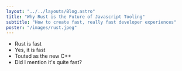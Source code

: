 ```yaml
---
layout: "../../layouts/Blog.astro"
title: "Why Rust is the Future of Javascript Tooling"
subtitle: "How to create fast, really fast developer experiences"
poster: "/images/rust.jpeg"
---
```


- Rust is fast
- Yes, it is fast
- Touted as the new C++
- Did I mention it's quite fast?
